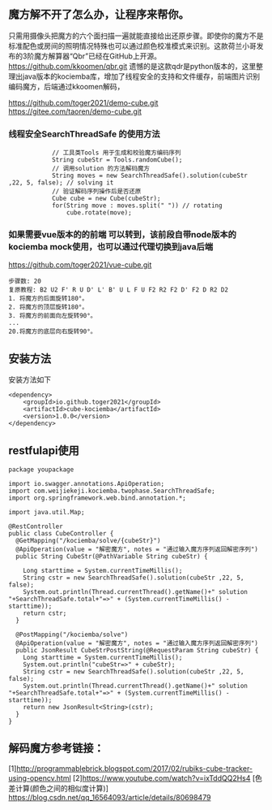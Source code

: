 ## 魔方解不开了怎么办，让程序来帮你。
只需用摄像头把魔方的六个面扫描一遍就能直接给出还原步骤。即使你的魔方不是标准配色或房间的照明情况特殊也可以通过颜色校准模式来识别。这款荷兰小哥发布的3阶魔方解算器“Qbr”已经在GitHub上开源。 https://github.com/kkoomen/qbr.git
遗憾的是这款qdr是python版本的，这里整理出java版本的kociemba库，增加了线程安全的支持和文件缓存，前端图片识别编码魔方，后端通过kkoomen解码，

https://github.com/toger2021/demo-cube.git
https://gitee.com/taoren/demo-cube.git

### 线程安全SearchThreadSafe 的使用方法
```
            // 工具类Tools 用于生成和校验魔方编码序列
            String cubeStr = Tools.randomCube();
            // 调用solution 的方法解码魔方
            String moves = new SearchThreadSafe().solution(cubeStr ,22, 5, false); // solving it
            // 验证解码序列操作后是否还原
            Cube cube = new Cube(cubeStr);
            for(String move : moves.split(" ")) // rotating
                cube.rotate(move);

```

### 如果需要vue版本的的前端 可以转到，该前段自带node版本的kociemba mock使用，也可以通过代理切换到java后端
https://github.com/toger2021/vue-cube.git
```
步骤数: 20
复原教程: B2 U2 F' R U D' L' B' U L F U F2 R2 F2 D' F2 D R2 D2
1. 将魔方的后面旋转180°。
2. 将魔方的顶层旋转180°。
3. 将魔方的前面向左旋转90°。
...
20.将魔方的底层向右旋转90°。
```
## 安装方法
安装方法如下
````
<dependency>
    <groupId>io.github.toger2021</groupId>
    <artifactId>cube-kociemba</artifactId>
    <version>1.0.0</version>
</dependency>

````
## restfulapi使用
```
package youpackage

import io.swagger.annotations.ApiOperation;
import com.weijiekeji.kociemba.twophase.SearchThreadSafe;
import org.springframework.web.bind.annotation.*;

import java.util.Map;

@RestController
public class CubeController {
  @GetMapping("/kociemba/solve/{cubeStr}")
  @ApiOperation(value = "解密魔方", notes = "通过输入魔方序列返回解密序列")
  public String CubeStr(@PathVariable String cubeStr) {

    Long starttime = System.currentTimeMillis();
    String cstr = new SearchThreadSafe().solution(cubeStr ,22, 5, false);
    System.out.println(Thread.currentThread().getName()+" solution "+SearchThreadSafe.total+"=>" + (System.currentTimeMillis() - starttime));
    return cstr;
  }

  @PostMapping("/kociemba/solve")
  @ApiOperation(value = "解密魔方", notes = "通过输入魔方序列返回解密序列")
  public JsonResult CubeStrPostString(@RequestParam String cubeStr) {
    Long starttime = System.currentTimeMillis();
    System.out.println("cubeStr=>" + cubeStr);
    String cstr = new SearchThreadSafe().solution(cubeStr ,22, 5, false);
    System.out.println(Thread.currentThread().getName()+" solution "+SearchThreadSafe.total+"=>" + (System.currentTimeMillis() - starttime));
    return new JsonResult<String>(cstr);
  }
}

```
## 解码魔方参考链接：
[1]http://programmablebrick.blogspot.com/2017/02/rubiks-cube-tracker-using-opencv.html
[2]https://www.youtube.com/watch?v=ixTddQQ2Hs4
[色差计算(颜色之间的相似度计算)] https://blog.csdn.net/qq_16564093/article/details/80698479
